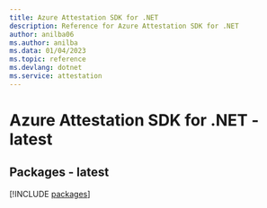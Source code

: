 ```yaml
---
title: Azure Attestation SDK for .NET
description: Reference for Azure Attestation SDK for .NET
author: anilba06
ms.author: anilba
ms.data: 01/04/2023
ms.topic: reference
ms.devlang: dotnet
ms.service: attestation
---
```

# Azure Attestation SDK for .NET - latest
## Packages - latest
[!INCLUDE [packages](attestation-index.md)]